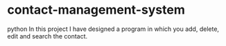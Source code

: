 # contact-management-system
python
In this project I have designed a program in which you add, delete, edit and search the contact.
